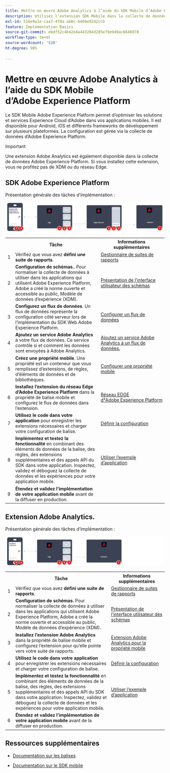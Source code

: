 ```yaml
---
title: Mettre en œuvre Adobe Analytics à l’aide du SDK Mobile d’Adobe Experience Platform
description: Utilisez l’extension SDK Mobile dans la collecte de données Adobe Experience Platform pour envoyer des données à Adobe Analytics.
exl-id: 516e9a1e-caa7-4f8a-ab8c-6404e9242ccb
feature: Implementation Basics
source-git-commit: ebdf52c4b42e4a443284d285e79e949ac6646078
workflow-type: tm+mt
source-wordcount: '520'
ht-degree: 98%

---
```


# Mettre en œuvre Adobe Analytics à l’aide du SDK Mobile d’Adobe Experience Platform

Le SDK Mobile Adobe Experience Platform permet d’optimiser les solutions et services Experience Cloud d’Adobe dans vos applications mobiles. Il est disponible pour Android, iOS et différents frameworks de développement sur plusieurs plateformes. La configuration est gérée via la collecte de données d’Adobe Experience Platform.

>[!IMPORTANT]
>
>Une extension Adobe Analytics est également disponible dans la collecte de données Adobe Experience Platform. Si vous installez cette extension, vous ne profitez pas de XDM ou du réseau Edge.

## SDK Adobe Experience Platform

Présentation générale des tâches d’implémentation :

![Adobe Analytics avec le workflow d’extension Analytics](../../assets/mobilesdk-annotated.png)

<table style="width:100%">

<tr>
<th style="width:5%"></th><th style="width:60%"><b>Tâche</b></th><th style="width:35%"><b>Informations supplémentaires</b></th>
</tr>

<tr>
<td>1</td>
<td>Vérifiez que vous avez <b>défini une suite de rapports</b>.</td>
<td><a href="../../../admin/admin/c-manage-report-suites/report-suites-admin.md">Gestionnaire de suites de rapports</a></td>
</tr>

<tr>
<td>2</td>
<td><b>Configuration de schémas.</b>. Pour normaliser la collecte de données à utiliser dans les applications qui utilisent Adobe Experience Platform, Adobe a créé la norme ouverte et accessible au public, Modèle de données d’expérience (XDM).</td>
<td><a href="https://experienceleague.adobe.com/docs/experience-platform/xdm/ui/overview.html?lang=fr">Présentation de l’interface utilisateur des schémas</a></td>
</tr>

<tr>
<td>3</td>
<td><b>Configurez un flux de données</b>. Un flux de données représente la configuration côté serveur lors de l’implémentation du SDK Web Adobe Experience Platform.</td>
<td><a href="https://experienceleague.adobe.com/docs/experience-platform/edge/datastreams/configure.html?lang=fr">Configurer un flux de données<a></td> 
</tr>

<td>4</td>
<td><b>Ajoutez un service Adobe Analytics</b> à votre flux de données. Ce service contrôle si et comment les données sont envoyées à Adobe Analytics.</td>
<td><a href="https://experienceleague.adobe.com/docs/experience-platform/edge/datastreams/configure.html?lang=fr#analytics">Ajoutez un service Adobe Analytics à un flux de données.</a></td>
</tr>

<tr>
<td>5</td>
<td><b>Créez une propriété mobile</b>. Une propriété est un conteneur que vous remplissez d’extensions, de règles, d’éléments de données et de bibliothèques.</td>
<td><a href="https://developer.adobe.com/client-sdks/documentation/getting-started/create-a-mobile-property/">Configurer une propriété mobile</a></tr>

<tr>
<td>6</td>
<td><b>Installez l’extension du réseau Edge d’Adobe Experience Platform</b> dans la propriété de balise mobile et configurez le flux de données dans l’extension.</td>
<td><a href="https://developer.adobe.com/client-sdks/documentation/edge-network/">Réseau EDGE d²Adobe Experience Platform</a>
</tr>

<tr>
<td>7</td>
<td><b>Utilisez le code dans votre application</b> pour enregistrer les extensions nécessaires et charger votre configuration de balise.</td>
<td><a href="https://developer.adobe.com/client-sdks/documentation/user-guides/getting-started-with-platform/overview/#set-up-the-configuration">Définir la configuration</a></td>
</tr>

<tr>
<td>8</td>
<td><b>Implémentez et testez la fonctionnalité</b> en combinant des éléments de données de la balise, des règles, des extensions supplémentaires et des appels API du SDK dans votre application. Inspectez, validez et déboguez la collecte de données et les expériences pour votre application mobile.</td>
<td><a href="https://developer.adobe.com/client-sdks/documentation/user-guides/getting-started-with-platform/overview/#use-the-sample-application">Utiliser l’exemple d’application</a>
</tr>

<tr>
<td>9</td>
<td><b>Étendez et validez l’implémentation de votre application mobile</b> avant de la diffuser en production.</td>
<td></td> 
</tr>

</table>


## Extension Adobe Analytics.

Présentation générale des tâches d’implémentation :

![Adobe Analytics avec le workflow d’extension Analytics](../../assets/mobilesdk-analytics-annotated.png)

<table style="width:100%">

<tr>
<th style="width:5%"></th><th style="width:60%"><b>Tâche</b></th><th style="width:35%"><b>Informations supplémentaires</b></th>
</tr>

<tr>
<td>1</td>
<td>Vérifiez que vous avez <b>défini une suite de rapports</b>.</td>
<td><a href="../../../admin/admin/c-manage-report-suites/report-suites-admin.md">Gestionnaire de suites de rapports</a></td>
</tr>

<tr>
<td>2</td>
<td><b>Configuration de schémas</b>. Pour normaliser la collecte de données à utiliser dans les applications qui utilisent Adobe Experience Platform, Adobe a créé la norme ouverte et accessible au public, Modèle de données d’expérience (XDM).</td>
<td><a href="https://experienceleague.adobe.com/docs/experience-platform/xdm/ui/overview.html?lang=fr">Présentation de l’interface utilisateur des schémas</a></td>
</tr>

<tr>
<td>3</td>
<td><b>Installez l’extension Adobe Analytics</b> dans la propriété de balise mobile et configurez l’extension pour qu’elle pointe vers votre suite de rapports.</td>
<td><a href="https://developer.adobe.com/client-sdks/documentation/adobe-analytics/">Extension Adobe Analytics pour la propriété mobile</a>
</tr>

<tr>
<td>4</td>
<td><b>Utilisez le code dans votre application</b> pour enregistrer les extensions nécessaires et charger votre configuration de balise.</td>
<td><a href="https://developer.adobe.com/client-sdks/documentation/user-guides/getting-started-with-platform/overview/#set-up-the-configuration">Définir la configuration</a></td>
</tr>

<tr>
<td>5</td>
<td><b>Implémentez et testez la fonctionnalité</b> en combinant des éléments de données de la balise, des règles, des extensions supplémentaires et des appels API du SDK dans votre application. Inspectez, validez et déboguez la collecte de données et les expériences pour votre application mobile.</td>
<td><a href="https://developer.adobe.com/client-sdks/documentation/user-guides/getting-started-with-platform/overview/#use-the-sample-application">Utiliser l’exemple d’application</a>
</tr>

<tr>
<td>6</td>
<td><b>Étendez et validez l’implémentation de votre application mobile</b> avant de la diffuser en production.</td>
<td></td> 
</tr>

</table>

## Ressources supplémentaires

- [Documentation sur les balises](https://experienceleague.adobe.com/docs/experience-platform/tags/home.html?lang=fr#)

- [Documentation sur le SDK mobile](https://developer.adobe.com/client-sdks/documentation/)
